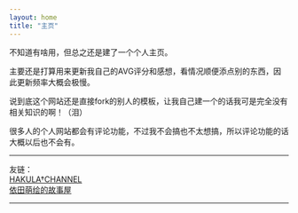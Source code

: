 ```yaml
---
layout: home
title: "主页"
---
```


不知道有啥用，但总之还是建了一个个人主页。

主要还是打算用来更新我自己的AVG评分和感想，看情况顺便添点别的东西，因此更新频率大概会极慢。

说到底这个网站还是直接fork的别人的模板，让我自己建一个的话我可是完全没有相关知识的啊！（泪）

很多人的个人网站都会有评论功能，不过我不会搞也不太想搞，所以评论功能的话大概以后也不会有。

---

友链：      
[HAKULA†CHANNEL][hakula]     
[依田萌绘的故事屋][yoro]      

[hakula]: https://hakula.xyz
[yoro]: https://yoro.xyz
---

